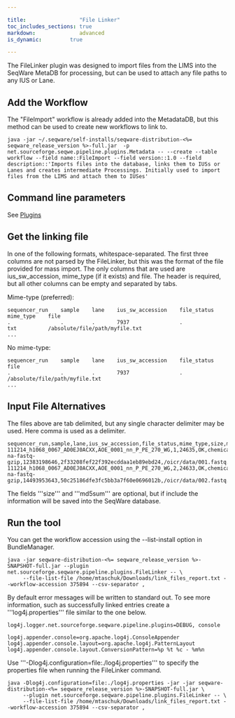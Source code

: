 ```yaml
---

title:                 "File Linker"
toc_includes_sections: true
markdown:              advanced 
is_dynamic: 		true

---
```


The FileLinker plugin was designed to import files from the LIMS into the SeqWare MetaDB for processing, but can be used to attach any file paths to any IUS or Lane.
 
## Add the Workflow 

The "FileImport" workflow is already added into the MetadataDB, but this method can be used to create new workflows to link to. 

    java -jar ~/.seqware/self-installs/seqware-distribution-<%= seqware_release_version %>-full.jar  -p net.sourceforge.seqwe.pipeline.plugins.Metadata -- --create --table workflow --field name::FileImport --field version::1.0 --field description::'Imports files into the database, links them to IUSs or Lanes and creates intermediate Processings. Initially used to import files from the LIMS and attach them to IUSes'

## Command line parameters

See [Plugins](/docs/17-plugins/#filelinker/)


## Get the linking file

In one of the following formats, whitespace-separated. The first three columns are not parsed by the FileLinker, but this was the format of the file provided for mass import. The only columns that are used are ius_sw_accession, mime_type (if it exists) and file. The header is required, but all other columns can be empty and separated by tabs.

Mime-type (preferred):

	sequencer_run    sample    lane    ius_sw_accession    file_status    mime_type    file
	.                .         .       7937                .              txt          /absolute/file/path/myfile.txt
	...


No mime-type:

	sequencer_run    sample    lane    ius_sw_accession    file_status    file
	.                .         .       7937                .              /absolute/file/path/myfile.txt
	...

## Input File Alternatives 

The files above are tab delimited, but any single character delimiter may be used. Here comma is used as a delimiter.

	sequencer_run,sample,lane,ius_sw_accession,file_status,mime_type,size,md5sum,file,
	111214_h1068_0067_AD0EJ0ACXX,AOE_0001_nn_P_PE_270_WG,1,24635,OK,chemical/seq-na-fastq-gzip,12383198646,2f33208fef22f392ecddaa1eb89ebd24,/oicr/data/001.fastq.gz,
	111214_h1068_0067_AD0EJ0ACXX,AOE_0001_nn_P_PE_270_WG,2,24633,OK,chemical/seq-na-fastq-gzip,14493953643,50c25186dfe3fc5bb3a7f60e0696012b,/oicr/data/002.fastq.gz,

The fields '''size''' and '''md5sum''' are optional, but if include the information will be saved into the SeqWare database.

## Run the tool 

You can get the workflow accession using the --list-install option in BundleManager. 

	java -jar seqware-distribution-<%= seqware_release_version %>-SNAPSHOT-full.jar --plugin net.sourceforge.seqware.pipeline.plugins.FileLinker -- \
	     --file-list-file /home/mtaschuk/Downloads/link_files_report.txt --workflow-accession 375894 --csv-separator ,

By default error messages will be written to standard out. To see more information, such as successfully linked entries create a '''log4j.properties''' file similar to the one below.

	log4j.logger.net.sourceforge.seqware.pipeline.plugins=DEBUG, console

	log4j.appender.console=org.apache.log4j.ConsoleAppender
	log4j.appender.console.layout=org.apache.log4j.PatternLayout
	log4j.appender.console.layout.ConversionPattern=%p %t %c - %m%n

Use '''-Dlog4j.configuration=file:./log4j.properties''' to specify the properties file when running the FileLinker command.

	java -Dlog4j.configuration=file:./log4j.properties -jar -jar seqware-distribution-<%= seqware_release_version %>-SNAPSHOT-full.jar \
	     --plugin net.sourceforge.seqware.pipeline.plugins.FileLinker -- \
	     --file-list-file /home/mtaschuk/Downloads/link_files_report.txt --workflow-accession 375894 --csv-separator ,

